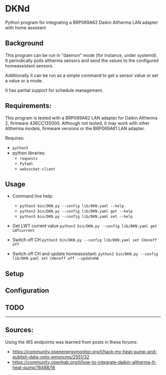 # DKNd

Python program for integrating a BRP069A62 Daikin Altherma LAN adapter with home assistant


## Background

This program can be run in "daemon" mode (for instance, under systemd).
It periodically polls altherma sensors and send the values to the configured homeassistant sensors.

Additionally it can be run as a simple command to get a sensor value or set a value or a mode.

It has partial support for schedule management.

## Requirements:

This program is tested with a BRP069A62 LAN adapter for Daikin Altherma 2, firmware 436CC135000.
Although not tested, it may work with other Altherma models, firmware versions  or the BRP069A61 LAN adapter.


Requires:

 - `python3`
 - python libraries:
   * `requests`
   * `PyYaml`
   * `websocket-client`


## Usage

- Command line help:
     - `python3 bin/DKN.py --config lib/DKN.yaml --help`
     - `python3 bin/DKN.py --config lib/DKN.yaml get --help`
     - `python3 bin/DKN.py --config lib/DKN.yaml set --help`

- Get LWT current value `python3 bin/DKN.py --config lib/DKN.yaml get LWTcurrent`
- Switch off CH  `python3 bin/DKN.py --config lib/DKN.yaml set CHonoff off`
- Switch off CH and update homeassistant: `python3 bin/DKN.py --config lib/DKN.yaml set CHonoff off --updateHA`

## Setup

## Configuration

## TODO

____

## Sources:

Using the WS endpoints was learned from  posts in these forums:

 - <https://community.openenergymonitor.org/t/hack-my-heat-pump-and-publish-data-onto-emoncms/2551/32>
 - <https://community.openhab.org/t/how-to-integrate-daikin-altherma-lt-heat-pump/16488/16>
 